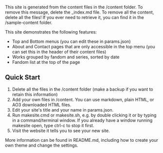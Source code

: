 <!-- title: Welcome to your new website! -->
<!-- subtitle: Get Started -->

This site is generated from the content files in the /content folder. To remove this message, delete the _index.md file. To remove all the content, delete all the files! If you ever need to retrieve it, you can find it in the /sample-content folder.

This site demonstrates the following features:
* Top and Bottom menus (you can edit these in params.json)
* About and Contact pages that are only accessible in the top menu (you can set this in the header of their content files)
* Works grouped by fandom and series, sorted by date
* Fandom list at the top of the page

## Quick Start

1. Delete all the files in the /content folder (make a backup if you want to retain this information)
2. Add your own files in /content. You can use markdown, plain HTML, or AO3 downloaded HTML files.
3. Edit your site's title and your name in params.json.
4. Run makesite.cmd or makesite.sh, e.g. by double clicking it or by typing in a command/terminal window. If you already have a window running makesite open, type ctrl-c to stop it first.
5. Visit the website it tells you to see your new site.

More information can be found in README.md, including how to create your own theme and change the settings.


